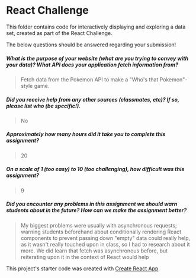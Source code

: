 # React Challenge

This folder contains code for interactively displaying and exploring a data set, created as part of the React Challenge.

The below questions should be answered regarding your submission!

##### What is the purpose of your website (what are you trying to convey with your data)? What API does your application fetch information from? #####
> Fetch data from the Pokemon API to make a "Who's that Pokemon"-style game.


##### Did you receive help from any other sources (classmates, etc)? If so, please list who (be specific!). #####
> No


##### Approximately how many hours did it take you to complete this assignment? #####
> 20


##### On a scale of 1 (too easy) to 10 (too challenging), how difficult was this assignment? #####
> 9


##### Did you encounter any problems in this assignment we should warn students about in the future? How can we make the assignment better? #####
> My biggest problems were usually with asynchronous requests; warning students beforehand about conditionally rendering React components to prevent 
passing down "empty" data could really help, as it wasn't really touched upon in class, so I had to research about it more. We did learn that fetch
was asynchronous before, but reiterating upon it in the context of React would help

This project's starter code was created with [Create React App](https://github.com/facebookincubator/create-react-app).